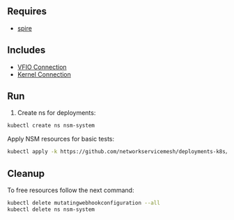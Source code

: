 ## Requires

- [spire](../spire)

## Includes

- [VFIO Connection](../use-cases/Vfio2Noop)
- [Kernel Connection](../use-cases/SriovKernel2Noop)

## Run

1. Create ns for deployments:
```bash
kubectl create ns nsm-system
```

Apply NSM resources for basic tests:
```bash
kubectl apply -k https://github.com/networkservicemesh/deployments-k8s/examples/sriov?ref=4855cd490df669d012aaa9c46d067eb4a8325f21
```

## Cleanup

To free resources follow the next command:
```bash
kubectl delete mutatingwebhookconfiguration --all
kubectl delete ns nsm-system
```
